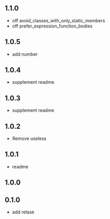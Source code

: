 ## 1.1.0

* off avoid_classes_with_only_static_members 
* off prefer_expression_function_bodies


## 1.0.5

* add number

## 1.0.4

* supplement readme

## 1.0.3

* supplement readme

## 1.0.2

* Remove useless

## 1.0.1

* readme

## 1.0.0


## 0.1.0

* add relase
